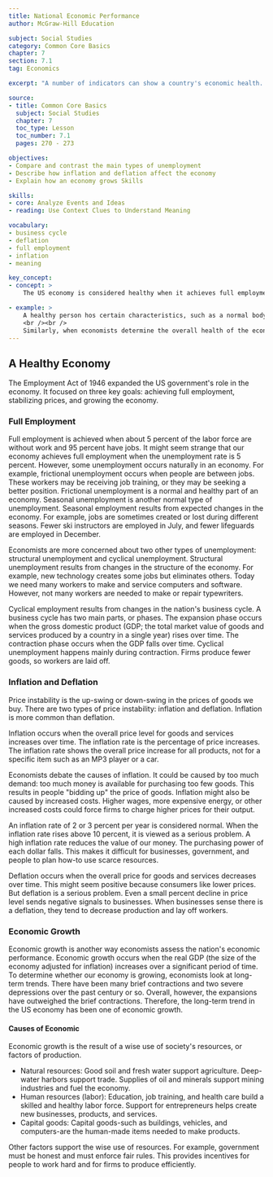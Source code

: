 ```yaml
---
title: National Economic Performance
author: McGraw-Hill Education

subject: Social Studies
category: Common Core Basics
chapter: 7
section: 7.1
tag: Economics

excerpt: "A number of indicators can show a country's economic health. These include the unemployment rate, the gro~s domestic product, and the rate of inflation or deflation. Economic growth is based on efficient use of natural resources, labor, and capital goods."

source:
- title: Common Core Basics
  subject: Social Studies
  chapter: 7
  toc_type: Lesson
  toc_number: 7.1
  pages: 270 - 273

objectives:
- Compare and contrast the main types of unemployment
- Describe how inflation and deflation affect the economy
- Explain how an economy grows Skills

skills:
- core: Analyze Events and Ideas
- reading: Use Context Clues to Understand Meaning

vocabulary:
- business cycle
- deflation
- full employment
- inflation
- meaning

key_concept:
- concept: >
    The US economy is considered healthy when it achieves full employment, price stability, and economic growth.

- example: >
    A healthy person hos certain characteristics, such as a normal body temperature and the absence of symptoms like coughing, sneezing, and fatigue. When you catch a cold, you may develop a fever and you might start experiencing uncomfortable symptoms.
    <br /><br />
    Similarly, when economists determine the overall health of the economy, they look at certain characteristics, for instance, positive or negative changes in the unemployment rate, price levels, and economic growth rate. These factors help economists evaluate how well our economy is performing.
---
```

## A Healthy Economy

The Employment Act of 1946 expanded the US government's role in the economy. It focused on three key goals: achieving full employment, stabilizing prices, and growing the economy.

### Full Employment

Full employment is achieved when about 5 percent of the labor force are without work and 95 percent have jobs. It might seem strange that our economy achieves full employment when the unemployment rate is 5 percent. However, some unemployment occurs naturally in an economy. For example, frictional unemployment occurs when people are between jobs. These workers may be receiving job training, or they may be seeking a better position. Frictional unemployment is a normal and healthy part of an economy. Seasonal unemployment is another normal type of unemployment. Seasonal employment results from expected changes in the economy. For example, jobs are sometimes created or lost during different seasons. Fewer ski instructors are employed in July, and fewer lifeguards are employed in December.

Economists are more concerned about two other types of unemployment: structural unemployment and cyclical unemployment. Structural unemployment results from changes in the structure of the economy. For example, new technology creates some jobs but eliminates others. Today we need many workers to make and service computers and software. However, not many workers are needed to make or repair typewriters.

Cyclical employment results from changes in the nation's business cycle. A business cycle has two main parts, or phases. The expansion phase occurs when the gross domestic product (GDP; the total market value of goods and services produced by a country in a single year) rises over time. The contraction phase occurs when the GDP falls over time. Cyclical unemployment happens mainly during contraction. Firms produce fewer goods, so workers are laid off.

### Inflation and Deflation

Price instability is the up-swing or down-swing in the prices of goods we buy. There are two types of price instability: inflation and deflation. Inflation is more common than deflation.

Inflation occurs when the overall price level for goods and services increases over time. The inflation rate is the percentage of price increases. The inflation rate shows the overall price increase for all products, not for a specific item such as an MP3 player or a car.

Economists debate the causes of inflation. It could be caused by too much demand: too much money is available for purchasing too few goods. This results in people "bidding up" the price of goods. Inflation might also be caused by increased costs. Higher wages, more expensive energy, or other increased costs could force firms to charge higher prices for their output.

An inflation rate of 2 or 3 percent per year is considered normal. When the inflation rate rises above 10 percent, it is viewed as a serious problem. A high inflation rate reduces the value of our money. The purchasing power of each dollar falls. This makes it difficult for businesses, government, and people to plan how-to use scarce resources.

Deflation occurs when the overall price for goods and services decreases over time. This might seem positive because consumers like lower prices. But deflation is a serious problem. Even a small percent decline in price level sends negative signals to businesses. When businesses sense there is a deflation, they tend to decrease production and lay off workers.

### Economic Growth

Economic growth is another way economists assess the nation's economic performance. Economic growth occurs when the real GDP (the size of the economy adjusted for inflation) increases over a significant period of time. To determine whether our economy is growing, economists look at long-term trends. There have been many brief contractions and two severe depressions over the past century or so. Overall, however, the expansions have outweighed the brief contractions. Therefore, the long-term trend in the US economy has been one of economic growth.

#### Causes of Economic

Economic growth is the result of a wise use of society's resources, or factors of production.

  * Natural resources: Good soil and fresh water support agriculture. Deep-water harbors support trade. Supplies of oil and minerals support mining industries and fuel the economy.
  * Human resources (labor): Education, job training, and health care build a skilled and healthy labor force. Support for entrepreneurs helps create new businesses, products, and services.
  * Capital goods: Capital goods-such as buildings, vehicles, and computers-are the human-made items needed to make products.

Other factors support the wise use of resources. For example, government must be honest and must enforce fair rules. This provides incentives for people to work hard and for firms to produce efficiently.